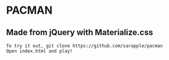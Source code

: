 # PACMAN

## Made from jQuery with Materialize.css

```
To try it out, git clone https://github.com/sarapple/pacman
Open index.html and play!
```
